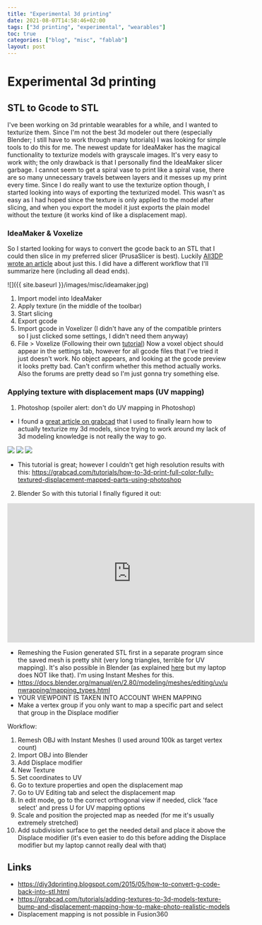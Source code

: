 ```yaml
---
title: "Experimental 3d printing"
date: 2021-08-07T14:58:46+02:00
tags: ["3d printing", "experimental", "wearables"]
toc: true
categories: ["blog", "misc", "fablab"]
layout: post
---
```


# Experimental 3d printing

## STL to Gcode to STL
I've been working on 3d printable wearables for a while, and I wanted to texturize them. Since I'm not the best 3d modeler out there (especially Blender; I still have to work through many tutorials) I was looking for simple tools to do this for me. The newest update for IdeaMaker has the magical functionality to texturize models with grayscale images. It's very easy to work with; the only drawback is that I personally find the IdeaMaker slicer garbage. I cannot seem to get a spiral vase to print like a spiral vase, there are so many unnecessary travels between layers and it messes up my print every time. Since I do really want to use the texturize option though, I started looking into ways of exporting the texturized model. This wasn't as easy as I had hoped since the texture is only applied to the model after slicing, and when you export the model it just exports the plain model without the texture (it works kind of like a displacement map). 

### IdeaMaker & Voxelize
So I started looking for ways to convert the gcode back to an STL that I could then slice in my preferred slicer (PrusaSlicer is best). Luckily [All3DP wrote an article](https://all3dp.com/2/g-code-to-stl-how-to-convert-g-code-back-to-stl/) about just this. I did have a different workflow that I'll summarize here (including all dead ends). 

![]({{ site.baseurl }}/images/misc/ideamaker.jpg)

1. Import model into IdeaMaker
2. Apply texture (in the middle of the toolbar)
3. Start slicing
4. Export gcode
5. Import gcode in Voxelizer (I didn't have any of the compatible printers so I just clicked some settings, I didn't need them anyway)
6. File > Voxelize (Following their own [tutorial](https://voxelizer.com/knowledge_base/articles/360002963734))
Now a voxel object should appear in the settings tab, however for all gcode files that I've tried it just doesn't work. No object appears, and looking at the gcode preview it looks pretty bad. Can't confirm whether this method actually works. Also the forums are pretty dead so I'm just gonna try something else.

### Applying texture with displacement maps (UV mapping)

1. Photoshop (spoiler alert: don't do UV mapping in Photoshop)
- I found a [great article on grabcad](https://grabcad.com/tutorials/adding-textures-to-3d-models-texture-bump-and-displacement-mapping-how-to-make-photo-realistic-models) that I used to finally learn how to actually texturize my 3d models, since trying to work around my lack of 3d modeling knowledge is not really the way to go. 

![](https://d2t1xqejof9utc.cloudfront.net/pictures/files/158443/original.png?1554386692)
![](https://d2t1xqejof9utc.cloudfront.net/pictures/files/158441/original.png?1554385972)
![](https://d2t1xqejof9utc.cloudfront.net/pictures/files/158445/original.png?1554387092)

- This tutorial is great; however I couldn't get high resolution results with this: <https://grabcad.com/tutorials/how-to-3d-print-full-color-fully-textured-displacement-mapped-parts-using-photoshop>

2. Blender
So with this tutorial I finally figured it out:

<div class="videowrapper">
<iframe width="560" height="315" src="https://www.youtube.com/embed/HmZ6TyHESMk" title="YouTube video player" frameborder="0" allow="accelerometer; autoplay; clipboard-write; encrypted-media; gyroscope; picture-in-picture" allowfullscreen></iframe>
</div>

- Remeshing the Fusion generated STL first in a separate program since the saved mesh is pretty shit (very long triangles, terrible for UV mapping). It's also possible in Blender (as explained [here](https://artisticrender.com/remeshing-in-blender/) but my laptop does NOT like that). I'm using Instant Meshes for this.
- <https://docs.blender.org/manual/en/2.80/modeling/meshes/editing/uv/unwrapping/mapping_types.html>
- YOUR VIEWPOINT IS TAKEN INTO ACCOUNT WHEN MAPPING
- Make a vertex group if you only want to map a specific part and select that group in the Displace modifier

Workflow:
1. Remesh OBJ with Instant Meshes (I used around 100k as target vertex count)
2. Import OBJ into Blender
3. Add Displace modifier
4. New Texture
5. Set coordinates to UV
6. Go to texture properties and open the displacement map
7. Go to UV Editing tab and select the displacement map
8. In edit mode, go to the correct orthogonal view if needed, click 'face select' and press U for UV mapping options
9. Scale and position the projected map as needed (for me it's usually extremely stretched)
10. Add subdivision surface to get the needed detail and place it above the Displace modifier (it's even easier to do this before adding the Displace modifier but my laptop cannot really deal with that)

## Links
- <https://diy3dprinting.blogspot.com/2015/05/how-to-convert-g-code-back-into-stl.html>
- <https://grabcad.com/tutorials/adding-textures-to-3d-models-texture-bump-and-displacement-mapping-how-to-make-photo-realistic-models>
- Displacement mapping is not possible in Fusion360